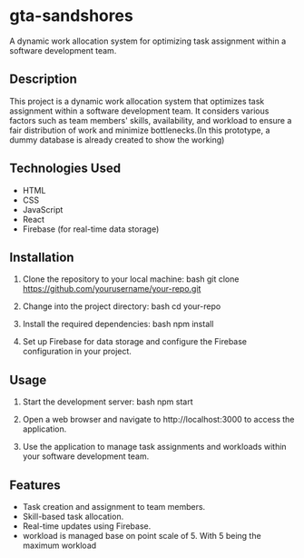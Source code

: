 # gta-sandshores
A dynamic work allocation system for optimizing task assignment within a software development team.

## Description
This project is a dynamic work allocation system that optimizes task assignment within a software development team. It considers various factors such as team members' skills, availability, and workload to ensure a fair distribution of work and minimize bottlenecks.(In this prototype, a dummy database is already created to show the working)

## Technologies Used
- HTML
- CSS
- JavaScript
- React
- Firebase (for real-time data storage)

## Installation
1. Clone the repository to your local machine:
   bash
   git clone https://github.com/yourusername/your-repo.git
   
2. Change into the project directory:
   bash
   cd your-repo

3. Install the required dependencies:
   bash
   npm install
   
4. Set up Firebase for data storage and configure the Firebase configuration in your project.

## Usage
1. Start the development server:
   bash
   npm start
   
2. Open a web browser and navigate to http://localhost:3000 to access the application.

3. Use the application to manage task assignments and workloads within your software development team.

## Features
- Task creation and assignment to team members.
- Skill-based task allocation.
- Real-time updates using Firebase.
- workload is managed base on point scale of 5. With 5 being the maximum workload
